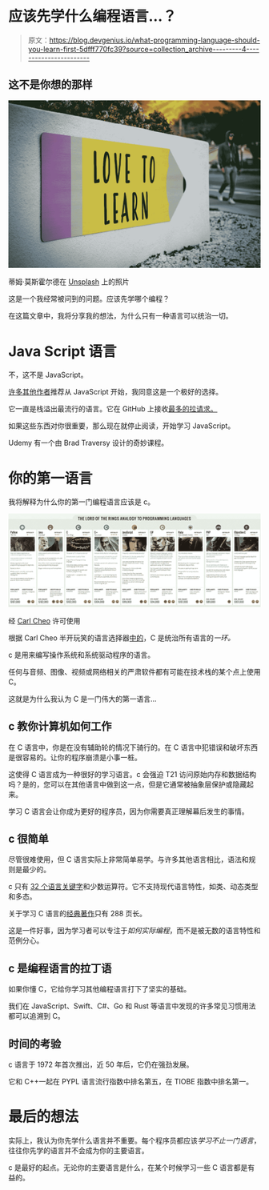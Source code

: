 # 应该先学什么编程语言…？

> 原文：<https://blog.devgenius.io/what-programming-language-should-you-learn-first-5dfff770fc39?source=collection_archive---------4----------------------->

## 这不是你想的那样

![](img/1dd0e60f19bc1be482d00ab411ebe3e8.png)

蒂姆·莫斯霍尔德在 [Unsplash](https://unsplash.com?utm_source=medium&utm_medium=referral) 上的照片

这是一个我经常被问到的问题。应该先学哪个编程？

在这篇文章中，我将分享我的想法，为什么只有一种语言可以统治一切。

# Java Script 语言

不，这不是 JavaScript。

[许多其他作者](https://medium.com/search?q=programming%20language%20learn%20first)推荐从 JavaScript 开始，我同意这是一个极好的选择。

它一直是栈溢出最流行的语言。它在 GitHub 上接收[最多的拉请求。](https://madnight.github.io/githut/#/pull_requests/2021/2)

如果这些东西对你很重要，那么现在就停止阅读，开始学习 JavaScript。

Udemy 有一个由 Brad Traversy 设计的奇妙课程。

# 你的第一语言

我将解释为什么你的第一门编程语言应该是 c。

![](img/8df909fa43360ebd1d168b482d493b01.png)

经 [Carl Cheo](http://carlcheo.com/) 许可使用

根据 Carl Cheo 半开玩笑的语言选择器[中的](http://carlcheo.com/wp-content/uploads/2014/12/which-programming-language-should-i-learn-first-infographic.png)，C 是统治所有语言的*一环。*

c 是用来编写操作系统和系统驱动程序的语言。

任何与音频、图像、视频或网络相关的严肃软件都有可能在技术栈的某个点上使用 C。

这就是为什么我认为 C 是一门伟大的第一语言…

## c 教你计算机如何工作

在 C 语言中，你是在没有辅助轮的情况下骑行的。在 C 语言中犯错误和破坏东西是很容易的。让你的程序崩溃是小事一桩。

这使得 C 语言成为一种很好的学习语言。c 会强迫 T21 访问原始内存和数据结构吗？是的，您可以在其他语言中做到这一点，但是它通常被抽象层保护或隐藏起来。

学习 C 语言会让你成为更好的程序员，因为你需要真正理解幕后发生的事情。

## c 很简单

尽管很难使用，但 C 语言实际上非常简单易学。与许多其他语言相比，语法和规则是最少的。

c 只有 [32 个语言关键字](https://en.wikipedia.org/wiki/C_(programming_language)#Reserved_words)和少数运算符。它不支持现代语言特性，如类、动态类型和多态。

关于学习 C 语言的[经典著作](https://www.goodreads.com/book/show/515601.The_C_Programming_Language)只有 288 页长。

这是一件好事，因为学习者可以专注于*如何实际编程*，而不是被无数的语言特性和范例分心。

## c 是编程语言的拉丁语

如果你懂 C，它给你学习其他编程语言打下了坚实的基础。

我们在 JavaScript、Swift、C#、Go 和 Rust 等语言中发现的许多常见习惯用法都可以追溯到 C。

## 时间的考验

c 语言于 1972 年首次推出，近 50 年后，它仍在强劲发展。

它和 C++一起在 PYPL 语言流行指数中排名第五，在 TIOBE 指数中排名第一。

# 最后的想法

实际上，我认为你先学什么语言并不重要。每个程序员都应该*学习不止一门语言*，往往你先学的语言并不会成为你的主要语言。

c 是最好的起点。无论你的主要语言是什么，在某个时候学习一些 C 语言都是有益的。